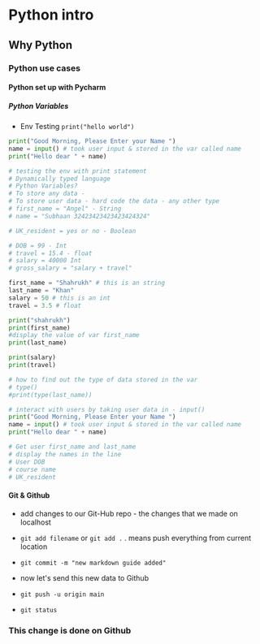 # Python intro 
## Why Python
### Python use cases
#### Python set up with Pycharm
##### Python Variables 

- Env Testing `print("hello world")`

```python
print("Good Morning, Please Enter your Name ")
name = input() # took user input & stored in the var called name
print("Hello dear " + name)
```
```python
# testing the env with print statement
# Dynamically typed language
# Python Variables?
# To store any data -
# To store user data - hard code the data - any other type
# first_name = "Angel" - String
# name = "Subhaan 32423423423423424324"

# UK_resident = yes or no - Boolean

# DOB = 99 - Int
# travel = 15.4 - float
# salary = 40000 Int
# gross_salary = "salary + travel"

first_name = "Shahrukh" # this is an string
last_name = "Khan"
salary = 50 # this is an int
travel = 3.5 # float

print("shahrukh")
print(first_name)
#display the value of var first_name
print(last_name)

print(salary)
print(travel)

# how to find out the type of data stored in the var
# type()
#print(type(last_name))

# interact with users by taking user data in - input()
print("Good Morning, Please Enter your Name ")
name = input() # took user input & stored in the var called name
print("Hello dear " + name)

# Get user first_name and last_name
# display the names in the line
# User DOB
# course name
# UK_resident

```
#### Git & Github
- add changes to our Git-Hub repo - the changes that we made on localhost

- `git add filename` or `git add .` . means push everything from current location
- `git commit -m "new markdown guide added"`
- now let's send this new data to Github
- `git push -u origin main`
- `git status`
### This change is done on Github
